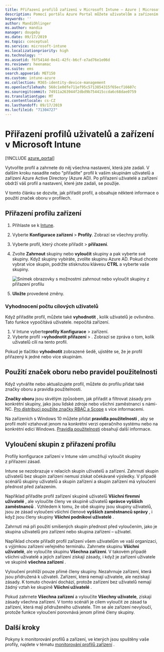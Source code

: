 ```yaml
---
title: Přiřazení profilů zařízení v Microsoft Intune – Azure | Microsoft Docs
description: Pomocí portálu Azure Portal můžete uživatelům a zařízením přiřadit profily a zásady zařízení. Přečtěte si, jak vyloučit skupiny z přiřazení profilu v Microsoft Intune.
keywords: ''
author: MandiOhlinger
ms.author: mandia
manager: dougeby
ms.date: 09/17/2019
ms.topic: conceptual
ms.service: microsoft-intune
ms.localizationpriority: high
ms.technology: ''
ms.assetid: f6f5414d-0e41-42fc-b6cf-e7ad76e1e06d
ms.reviewer: heenamac
ms.suite: ems
search.appverid: MET150
ms.custom: intune-azure
ms.collection: M365-identity-device-management
ms.openlocfilehash: 568c1e0dfe711ef95c5713854315f65ecf16607c
ms.sourcegitcommit: 74911a263944f2dbd9b754415ccda6c68dae0759
ms.translationtype: MT
ms.contentlocale: cs-CZ
ms.lasthandoff: 09/17/2019
ms.locfileid: "71304727"
---
```

# <a name="assign-user-and-device-profiles-in-microsoft-intune"></a>Přiřazení profilů uživatelů a zařízení v Microsoft Intune

[!INCLUDE [azure_portal](./includes/azure_portal.md)]

Vytvoříte profil a zahrnete do něj všechna nastavení, která jste zadali. V dalším kroku nasadíte nebo "přiřadíte" profil k vašim skupinám uživatelů a zařízení Azure Active Directory (Azure AD). Po přiřazení uživatelé a zařízení obdrží váš profil a nastavení, které jste zadali, se použije.

V tomto článku se dozvíte, jak přiřadit profil, a obsahuje některé informace o použití značek oboru v profilech.

## <a name="assign-a-device-profile"></a>Přiřazení profilu zařízení

1. Přihlaste se k [Intune](https://go.microsoft.com/fwlink/?linkid=2090973).
2. Vyberte **Konfigurace zařízení** > **Profily**. Zobrazí se všechny profily.
3. Vyberte profil, který chcete přiřadit > **přiřazení**.
4. Zvolte **Zahrnout** skupiny nebo **vyloučit** skupiny a pak vyberte své skupiny. Když skupiny vybíráte, zvolíte skupinu Azure AD. Pokud chcete vybrat více skupin, podržte stisknutou klávesu **CTRL** a vyberte vaše skupiny.

    ![Snímek obrazovky s možnostmi zahrnout nebo vyloučit skupiny z přiřazení profilu](./media/group-include-exclude.png)

5. **Uložte** provedené změny.

### <a name="evaluate-how-many-users-are-targeted"></a>Vyhodnocení počtu cílových uživatelů

Když přiřadíte profil, můžete také **vyhodnotit** , kolik uživatelů je ovlivněno. Tato funkce vypočítává uživatele. nepočítá zařízení.

1. V Intune vyberte**profily** **Konfigurace** > zařízení.
2. Vyberte profil >**vyhodnotit** **přiřazení** > . Zobrazí se zpráva o tom, kolik uživatelů cílí na tento profil.

Pokud je tlačítko **vyhodnotit** zobrazené šedě, ujistěte se, že je profil přiřazený k jedné nebo více skupinám.

## <a name="use-scope-tags-or-applicability-rules"></a>Použití značek oboru nebo pravidel použitelnosti

Když vytváříte nebo aktualizujete profil, můžete do profilu přidat také značky oboru a pravidla použitelnosti.

**Značky oboru** jsou skvělým způsobem, jak přiřadit a filtrovat zásady pro konkrétní skupiny, jako jsou lidské zdroje nebo všichni zaměstnanci s námi-NC. [Pro distribuci použijte značky RBAC a Scope](scope-tags.md) s více informacemi.

Na zařízeních s Windows 10 můžete přidat **pravidla použitelnosti** , aby se profil mohl vztahovat jenom na konkrétní verzi operačního systému nebo na konkrétní edici Windows. [Pravidla použitelnosti](device-profile-create.md#applicability-rules) obsahují další informace.

## <a name="exclude-groups-from-a-profile-assignment"></a>Vyloučení skupin z přiřazení profilu

Profily konfigurace zařízení v Intune vám umožňují vyloučit skupiny z přiřazení zásad.

Intune se nezobrazuje v relacích skupin uživatelů a zařízení. Zahrnutí skupin uživatelů bez skupin zařízení nemusí získat očekávané výsledky. V případě scénářů skupiny uživatelů a skupin zařízení a skupin zařízení má vyloučení přednost před zařazením.

Například přiřadíte profil zařízení skupině uživatelů **Všichni firemní uživatelé** , ale vyloučíte členy ve skupině uživatelů **správce vyšších zaměstnanců** . Vzhledem k tomu, že obě skupiny jsou skupiny uživatelů, jsou ze zásad vyloučeni všichni členové **vyšších zaměstnanců správy** , i když jsou členy skupiny **Všichni podnikoví uživatelé** .

Zahrnutí má při použití smíšených skupin přednost před vyloučením, jako je skupina uživatelů pro zařízení nebo skupina zařízení – uživatel.

Například chcete přiřadit profil zařízení všem uživatelům ve vaší organizaci, s výjimkou zařízení veřejného terminálu. Zahrnete skupinu **Všichni uživatelé**, ale vyloučíte skupinu **Všechna zařízení**. V takovém případě všichni uživatelé a jejich zařízení získají zásady, i když je zařízení uživatele ve skupině **všechna zařízení** .

Vyloučení prohlíží pouze přímé členy skupiny. Nezahrnuje zařízení, která jsou přidružená k uživateli. Zařízení, která nemají uživatele, ale nezískají zásady. K tomuto chování dochází, protože zařízení bez uživatelů nemají žádný vztah ke skupině **Všichni uživatelé** .

Pokud zahrnete **Všechna zařízení** a vyloučíte **Všechny uživatele**, získají zásady všechna zařízení. V tomto scénáři je cílem vyloučit ze zásad ta zařízení, která mají přidruženého uživatele. Tím se ale zařízení nevyloučí, protože funkce vyloučení porovnává jenom přímé členy skupiny.

## <a name="next-steps"></a>Další kroky

Pokyny k monitorování profilů a zařízení, ve kterých jsou spuštěny vaše profily, najdete v tématu [monitorování profilů zařízení](device-profile-monitor.md) .
